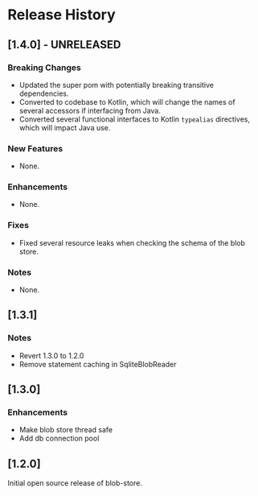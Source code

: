 # Release History

## [1.4.0] - UNRELEASED

### Breaking Changes
* Updated the super pom with potentially breaking transitive dependencies.
* Converted to codebase to Kotlin, which will change the names of several accessors if interfacing from Java.
* Converted several functional interfaces to Kotlin `typealias` directives, which will impact Java use.

### New Features
* None.

### Enhancements
* None.

### Fixes

* Fixed several resource leaks when checking the schema of the blob store.

### Notes
* None.

## [1.3.1]

### Notes

* Revert 1.3.0 to 1.2.0
* Remove statement caching in SqliteBlobReader

## [1.3.0]

### Enhancements

* Make blob store thread safe
* Add db connection pool

## [1.2.0]

Initial open source release of blob-store.
